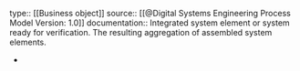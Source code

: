 type:: [[Business object]]
source:: [[@Digital Systems Engineering Process Model Version: 1.0]]
documentation:: Integrated system element or system ready for verification. The resulting aggregation of assembled system elements.

-